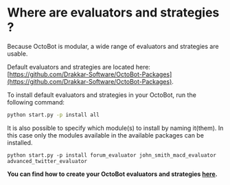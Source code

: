 # Where are evaluators and strategies ?

Because OctoBot is modular, a wide range of evaluators and strategies are usable.

Default evaluators and strategies are located here: [https://github.com/Drakkar-Software/OctoBot-Packages](https://github.com/Drakkar-Software/OctoBot-Packages).

To install default evaluators and strategies in your OctoBot, run the following command: 

```bash
python start.py -p install all
```


It is also possible to specify which module(s) to install by naming it(them). In this case only the modules available in the available packages can be installed.
```
python start.py -p install forum_evaluator john_smith_macd_evaluator advanced_twitter_evaluator
```

**You can find how to create your OctoBot evaluators and strategies [here](https://github.com/Drakkar-Software/OctoBot/wiki/Customize-your-OctoBot).**

